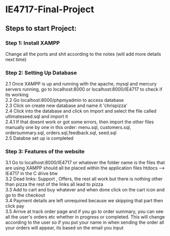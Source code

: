 # IE4717-Final-Project

## Steps to start Project:

### Step 1: Install XAMPP

Change all the ports and shit according to the notes (will add more details next time)

### Step 2: Setting Up Database

2.1 Once XAMPP is up and running with the apache, mysql and mercury servers running, go to localhost:8000 or localhost:8000/IE4717 to check if its working  
2.2 Go localhost:8000/phpmyadmin to access database  
2.3 Click on create new database and name it 'chrispizza'  
2.4 Click into the database and click on import and select the file called ultimateseed.sql and import it  
2.4.1 If that doesnt work or got some errors, then import the other files manually one by one in this order: menu.sql, customers.sql, ordersummary.sql, orders.sql,feedback.sql, seed.sql  
2.5 Databse set up is completed

### Step 3: Features of the website

3.1 Go to localhost:8000/IE4717 or whatever the folder name is the files that are using XAMPP should all be placed within the application files htdocs --> IE4717 in the C drive btw  
3.2 Dead links: Support , Offers, the rest all work but there is nothing other than pizza the rest of the links all lead to pizza  
3.3 Add to cart and buy whatever and when done click on the cart icon and go to the checkout  
3.4 Payment details are left unrequired because we skipping that part then click pay  
3.5 Arrive at track order page and if you go to order summary, you can see all the user's orders etc whether in progress or completed. This will change according to the user so if you put your name in when sending the order all your orders will appear, its based on the email you input

